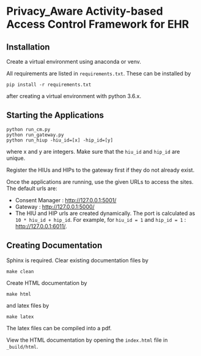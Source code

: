 # Privacy_Aware Activity-based Access Control Framework for EHR

## Installation

Create a virtual environment using anaconda or venv.

All requirements are listed in `requirements.txt`. These can be installed by
```
pip install -r requirements.txt
```
after creating a virtual environment with python 3.6.x.

## Starting the Applications
```python3
python run_cm.py
python run_gateway.py
python run_hiup -hiu_id=[x] -hip_id=[y]
```

where x and y are integers. Make sure that the `hiu_id` and `hip_id` are unique.

Register the HIUs and HIPs to the gateway first if they do not already exist.

Once the applications are running, use the given URLs to access the sites.
The default urls are:
* Consent Manager : http://127.0.0.1:5001/
* Gateway : http://127.0.0.1:5000/
* The HIU and HIP urls are created dynamically. The port is calculated as `10 * hiu_id + hip_id`. For example, for `hiu_id = 1` and `hip_id = 1` : http://127.0.0.1:6011/.

## Creating Documentation

Sphinx is required. Clear existing documentation files by
```
make clean
```

Create HTML documentation by
```
make html
```

and latex files by
```
make latex
```
 The latex files can be compiled into a pdf.

 View the HTML documentation by opening the `index.html` file in `_build/html`.